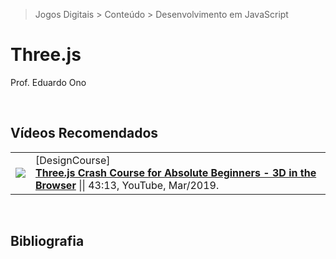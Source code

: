 > Jogos Digitais > Conteúdo > Desenvolvimento em JavaScript

# Three.js

Prof. Eduardo Ono

<br>

## Vídeos Recomendados

|||
| :-: | --- |
| [![](https://img.youtube.com/vi/6oFvqLfRnsU/default.jpg)](https://www.youtube.com/watch?v=6oFvqLfRnsU "Three.js Crash Course for Absolute Beginners - 3D in the Browser") | [DesignCourse] <br> [__Three.js Crash Course for Absolute Beginners - 3D in the Browser__](https://www.youtube.com/watch?v=6oFvqLfRnsU) \|\| 43:13, YouTube, Mar/2019.

<br>

## Bibliografia

<br>

